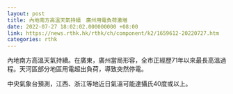 ```yaml
---
layout: post
title: 內地南方高溫天氣持續　廣州用電負荷激増
date: 2022-07-27 18:02:02.000000000 +08:00
link: https://news.rthk.hk/rthk/ch/component/k2/1659612-20220727.htm
categories: rthk
---
```


內地南方高溫天氣持續。在廣東，廣州當局形容，全市正經歷71年以來最長高溫過程。天河區部分地區用電超出負荷，導致突然停電。

中央氣象台預測，江西、浙江等地近日氣溫可能達攝氏40度或以上。
